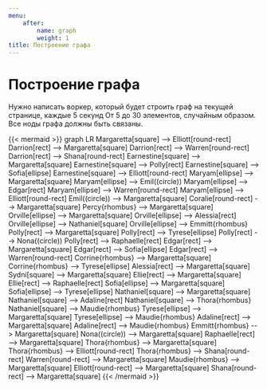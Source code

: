 ```yaml
---
menu:
    after:
        name: graph
        weight: 1
title: Построение графа
---
```


# Построение графа

Нужно написать воркер, который будет строить граф на текущей странице, каждые 5 секунд
От 5 до 30 элементов, случайным образом. Все ноды графа должны быть связаны.

{{< mermaid >}}
graph LR
Margaretta[square] --> Elliott[round-rect]
Darrion[rect] --> Margaretta[square]
Darrion[rect] --> Warren[round-rect]
Darrion[rect] --> Shana[round-rect]
Earnestine[square] --> Margaretta[square]
Earnestine[square] --> Polly[rect]
Earnestine[square] --> Sofia[ellipse]
Earnestine[square] --> Elliott[round-rect]
Maryam[ellipse] --> Margaretta[square]
Maryam[ellipse] --> Emil((circle))
Maryam[ellipse] --> Edgar[rect]
Maryam[ellipse] --> Warren[round-rect]
Maryam[ellipse] --> Elliott[round-rect]
Emil((circle)) --> Margaretta[square]
Coralie[round-rect] --> Margaretta[square]
Percy{rhombus} --> Margaretta[square]
Orville[ellipse] --> Margaretta[square]
Orville[ellipse] --> Alessia[rect]
Orville[ellipse] --> Nathaniel[square]
Orville[ellipse] --> Emmitt{rhombus}
Polly[rect] --> Margaretta[square]
Polly[rect] --> Tyrese[ellipse]
Polly[rect] --> Nona((circle))
Polly[rect] --> Raphaelle[rect]
Edgar[rect] --> Margaretta[square]
Edgar[rect] --> Sofia[ellipse]
Edgar[rect] --> Warren[round-rect]
Corrine{rhombus} --> Margaretta[square]
Corrine{rhombus} --> Tyrese[ellipse]
Alessia[rect] --> Margaretta[square]
Sydni[square] --> Margaretta[square]
Ellie[rect] --> Margaretta[square]
Ellie[rect] --> Raphaelle[rect]
Sofia[ellipse] --> Margaretta[square]
Sofia[ellipse] --> Tyrese[ellipse]
Nathaniel[square] --> Margaretta[square]
Nathaniel[square] --> Adaline[rect]
Nathaniel[square] --> Thora{rhombus}
Nathaniel[square] --> Maudie{rhombus}
Tyrese[ellipse] --> Margaretta[square]
Tyrese[ellipse] --> Maudie{rhombus}
Adaline[rect] --> Margaretta[square]
Adaline[rect] --> Maudie{rhombus}
Emmitt{rhombus} --> Margaretta[square]
Nona((circle)) --> Margaretta[square]
Raphaelle[rect] --> Margaretta[square]
Thora{rhombus} --> Margaretta[square]
Thora{rhombus} --> Elliott[round-rect]
Thora{rhombus} --> Shana[round-rect]
Warren[round-rect] --> Margaretta[square]
Maudie{rhombus} --> Margaretta[square]
Elliott[round-rect] --> Margaretta[square]
Shana[round-rect] --> Margaretta[square]
{{< /mermaid >}}